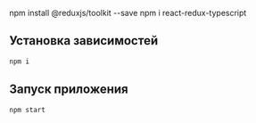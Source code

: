 npm install @reduxjs/toolkit --save
npm i react-redux-typescript

## Установка зависимостей
```bash
npm i
```

## Запуск приложения
```bash
npm start
```
